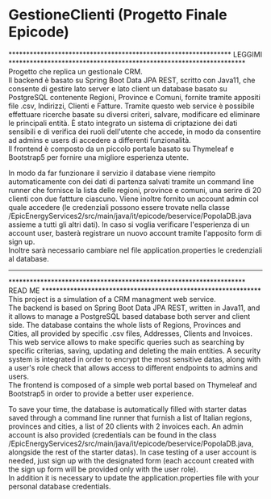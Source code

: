 # GestioneClienti (Progetto Finale Epicode)  
*************************************************************** LEGGIMI *******************************************************************  
Progetto che replica un gestionale CRM.  
Il backend è basato su Spring Boot Data JPA REST, scritto con Java11, che consente di gestire lato server e lato client un database basato su PostgreSQL contenente Regioni, Province e Comuni, fornite tramite appositi file .csv, Indirizzi, Clienti e Fatture. Tramite questo web service è possibile effettuare ricerche basate su diversi criteri, salvare, modificare ed eliminare le principali entità. È stato integrato un sistema di criptazione dei dati sensibili e di verifica dei ruoli dell'utente che accede, in modo da consentire ad admins e users di accedere a differenti funzionalità.  
Il frontend è composto da un piccolo portale basato su Thymeleaf e Bootstrap5 per fornire una migliore esperienza utente.  
  
In modo da far funzionare il servizio il database viene riempito automaticamente con dei dati di partenza salvati tramite un command line runner che fornisce la lista delle regioni, province e comuni, una serire di 20 clienti con due fattture ciascuno. Viene inoltre fornito un account admin col quale accedere (le credenziali possono essere trovate nella classe /EpicEnergyServices2/src/main/java/it/epicode/beservice/PopolaDB.java assieme a tutti gli altri dati). In caso si voglia verificare l'esperienza di un account user, basterà registrare un nuovo account tramite l'apposito form di sign up.  
Inoltre sarà necessario cambiare nel file application.properties le credenziali al database.
  
----
  
******************************************************************* READ ME **************************************************************  
This project is a simulation of a CRM managment web service.  
The backend is based on Spring Boot Data JPA REST, written in Java11, and it allows to manage a PostgreSQL based database both server and client side. The database contains the whole lists of Regions, Provinces and Cities, all provided by specific .csv files, Addresses, Clients and Invoices. This web service allows to make specific queries such as searching by specific criterias, saving, updating and deleting the main entities. A security system is integrated in order to encrypt the most sensitive datas, along with a user's role check that allows access to different endpoints to admins and users.  
The frontend is composed of a simple web portal based on Thymeleaf and Bootstrap5 in order to provide a better user experience.  
  
To save your time, the database is automatically filled with starter datas saved through a command line runner that furnish a list of Italian regions, provinces and cities, a list of 20 clients with 2 invoices each. An admin account is also provided (credentials can be found in the class /EpicEnergyServices2/src/main/java/it/epicode/beservice/PopolaDB.java, alongside the rest of the starter datas). In case testing of a user account is needed, just sign up with the designated form (each account created with the sign up form will be provided only with the user role).  
In addition it is necessary to update the application.properties file with your personal database credentials.
